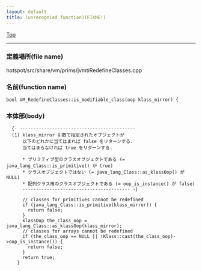 ```yaml
---
layout: default
title: (unrecognied function)(FIXME!)
---
```

[Top](../index.html)

--- 
### 定義場所(file name)
hotspot/src/share/vm/prims/jvmtiRedefineClasses.cpp

### 名前(function name)
```
bool VM_RedefineClasses::is_modifiable_class(oop klass_mirror) {
```

### 本体部(body)
```
  {- -------------------------------------------
  (1) klass_mirror 引数で指定されたオブジェクトが
      以下のどれかに当てはまれば false をリターンする. 
      当てはまらなければ true をリターンする.
    
      * プリミティブ型のクラスオブジェクトである (= java_lang_Class::is_primitive() が true)
      * クラスオブジェクトではない (= java_lang_Class::as_klassOop() が NULL)
      * 配列クラス用のクラスオブジェクトである (= oop_is_instance() が false)
      ---------------------------------------- -}

	  // classes for primitives cannot be redefined
	  if (java_lang_Class::is_primitive(klass_mirror)) {
	    return false;
	  }
	  klassOop the_class_oop = java_lang_Class::as_klassOop(klass_mirror);
	  // classes for arrays cannot be redefined
	  if (the_class_oop == NULL || !Klass::cast(the_class_oop)->oop_is_instance()) {
	    return false;
	  }
	  return true;
	}
	
```


